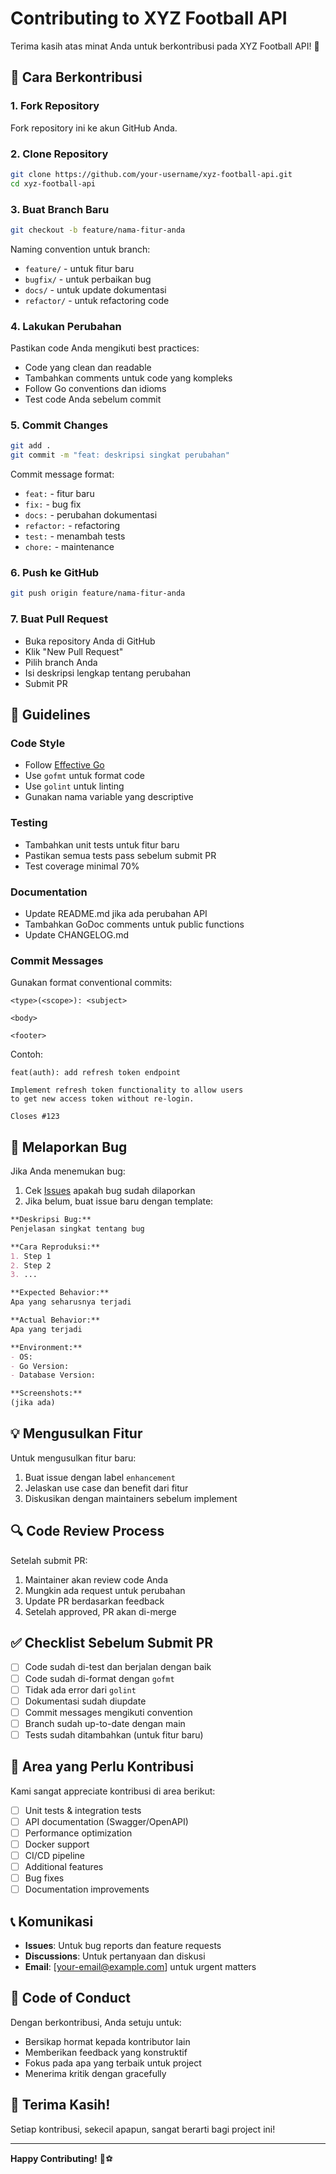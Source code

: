 # Contributing to XYZ Football API

Terima kasih atas minat Anda untuk berkontribusi pada XYZ Football API! 🎉

## 🤝 Cara Berkontribusi

### 1. Fork Repository
Fork repository ini ke akun GitHub Anda.

### 2. Clone Repository
```bash
git clone https://github.com/your-username/xyz-football-api.git
cd xyz-football-api
```

### 3. Buat Branch Baru
```bash
git checkout -b feature/nama-fitur-anda
```

Naming convention untuk branch:
- `feature/` - untuk fitur baru
- `bugfix/` - untuk perbaikan bug
- `docs/` - untuk update dokumentasi
- `refactor/` - untuk refactoring code

### 4. Lakukan Perubahan
Pastikan code Anda mengikuti best practices:
- Code yang clean dan readable
- Tambahkan comments untuk code yang kompleks
- Follow Go conventions dan idioms
- Test code Anda sebelum commit

### 5. Commit Changes
```bash
git add .
git commit -m "feat: deskripsi singkat perubahan"
```

Commit message format:
- `feat:` - fitur baru
- `fix:` - bug fix
- `docs:` - perubahan dokumentasi
- `refactor:` - refactoring
- `test:` - menambah tests
- `chore:` - maintenance

### 6. Push ke GitHub
```bash
git push origin feature/nama-fitur-anda
```

### 7. Buat Pull Request
- Buka repository Anda di GitHub
- Klik "New Pull Request"
- Pilih branch Anda
- Isi deskripsi lengkap tentang perubahan
- Submit PR

## 📝 Guidelines

### Code Style
- Follow [Effective Go](https://golang.org/doc/effective_go.html)
- Use `gofmt` untuk format code
- Use `golint` untuk linting
- Gunakan nama variable yang descriptive

### Testing
- Tambahkan unit tests untuk fitur baru
- Pastikan semua tests pass sebelum submit PR
- Test coverage minimal 70%

### Documentation
- Update README.md jika ada perubahan API
- Tambahkan GoDoc comments untuk public functions
- Update CHANGELOG.md

### Commit Messages
Gunakan format conventional commits:
```
<type>(<scope>): <subject>

<body>

<footer>
```

Contoh:
```
feat(auth): add refresh token endpoint

Implement refresh token functionality to allow users
to get new access token without re-login.

Closes #123
```

## 🐛 Melaporkan Bug

Jika Anda menemukan bug:

1. Cek [Issues](https://github.com/xyz/xyz-football-api/issues) apakah bug sudah dilaporkan
2. Jika belum, buat issue baru dengan template:

```markdown
**Deskripsi Bug:**
Penjelasan singkat tentang bug

**Cara Reproduksi:**
1. Step 1
2. Step 2
3. ...

**Expected Behavior:**
Apa yang seharusnya terjadi

**Actual Behavior:**
Apa yang terjadi

**Environment:**
- OS: 
- Go Version:
- Database Version:

**Screenshots:**
(jika ada)
```

## 💡 Mengusulkan Fitur

Untuk mengusulkan fitur baru:

1. Buat issue dengan label `enhancement`
2. Jelaskan use case dan benefit dari fitur
3. Diskusikan dengan maintainers sebelum implement

## 🔍 Code Review Process

Setelah submit PR:

1. Maintainer akan review code Anda
2. Mungkin ada request untuk perubahan
3. Update PR berdasarkan feedback
4. Setelah approved, PR akan di-merge

## ✅ Checklist Sebelum Submit PR

- [ ] Code sudah di-test dan berjalan dengan baik
- [ ] Code sudah di-format dengan `gofmt`
- [ ] Tidak ada error dari `golint`
- [ ] Dokumentasi sudah diupdate
- [ ] Commit messages mengikuti convention
- [ ] Branch sudah up-to-date dengan main
- [ ] Tests sudah ditambahkan (untuk fitur baru)

## 🎯 Area yang Perlu Kontribusi

Kami sangat appreciate kontribusi di area berikut:

- [ ] Unit tests & integration tests
- [ ] API documentation (Swagger/OpenAPI)
- [ ] Performance optimization
- [ ] Docker support
- [ ] CI/CD pipeline
- [ ] Additional features
- [ ] Bug fixes
- [ ] Documentation improvements

## 📞 Komunikasi

- **Issues**: Untuk bug reports dan feature requests
- **Discussions**: Untuk pertanyaan dan diskusi
- **Email**: [your-email@example.com] untuk urgent matters

## 📜 Code of Conduct

Dengan berkontribusi, Anda setuju untuk:

- Bersikap hormat kepada kontributor lain
- Memberikan feedback yang konstruktif
- Fokus pada apa yang terbaik untuk project
- Menerima kritik dengan gracefully

## 🙏 Terima Kasih!

Setiap kontribusi, sekecil apapun, sangat berarti bagi project ini!

---

**Happy Contributing!** 🚀⚽
